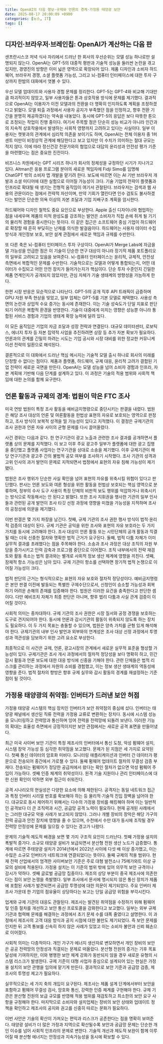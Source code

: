 ```yaml
---
title: OpenAI의 다음 행보·규제와 언론의 경계·가정용 태양광 보안
date: 2025-08-17 20:00:09 +0900
categories: [뉴스, IT]
tags: []
---
```


## 디자인·브라우저·브레인칩: OpenAI가 계산하는 다음 판

샌프란시스코 저녁 식사 자리에서 드러난 한 회사의 우선순위는 모델 성능 하나로만 설명되지 않는다. OpenAI는 GPT-5의 대중적 평판과 기술적 성능을 둘러싼 논란을 겪고 있지만, 경영진의 방향은 이미 넓은 영역으로 확장되어 있다. 제품 디자인과 소비자 하드웨어, 브라우저 경쟁, 소셜 플랫폼 가능성, 그리고 뇌-컴퓨터 인터페이스에 대한 투자 구상까지 한밤의 대화에서 엿볼 수 있다.

우선 모델 업데이트와 사용자 경험 문제를 정리한다. GPT-5는 GPT-4와 비교해 기대만큼 파괴적이지 않았고, 일부 사용자들은 톤과 상호작용 방식에 문제를 제기했다. 결과적으로 OpenAI는 이용자가 이전 모델과의 전환을 더 명확히 인지하도록 계획을 조정하겠다고 밝혔다. 모델 퇴출 과정에서 사용자 공지가 부족했던 점을 인정하고, 향후 전환 기간을 분명히 제공하겠다는 약속을 내놓았다. 동시에 GPT-5의 응답은 보다 따뜻한 톤으로 조정되는 작업이 진행 중이다. 여기서 주목할 점은 단순히 성능 비교가 아니라 인간과의 지속적 상호작용에서 발생하는 사회적 영향까지 고려하고 있다는 사실이다. 일부 이용자는 챗봇과의 관계에서 심리적 의존을 보이기도 하며, OpenAI는 전체 이용자 중 1퍼센트 미만이 비정상적 관계에 해당한다고 보고 있지만 이 수치가 의미하는 절대 규모는 적지 않다. 이에 따라 정신건강 전문가와의 협업으로 대답의 윤리성과 안전성 평가 기준을 마련했다는 점은 중요한 진전이다.

비즈니스 차원에서는 GPT 시리즈 하나가 회사의 정체성을 규정하던 시기가 지나가고 있다. Altman은 응용 프로그램 분야의 새로운 책임자에 Fidji Simo를 임명해 ChatGPT 밖의 소비자 앱 개발을 맡기려 한다. 보도에 따르면 이는 AI 기반 브라우저 개발과 소셜 미디어에 대한 실험으로 이어질 가능성이 크다. 기술 기업의 전략이 플랫폼과 인프라로 확대될 때 생기는 전형적 움직임이 여기서 관찰된다. 브라우저는 검색과 웹 사용의 관문이라는 점에서 전략적 자산이며, 만약 기회가 열린다면 인수 검토도 불사하겠다는 발언은 단순한 의욕 이상의 자본 조달과 기업 지배구조 계획을 암시한다.

하드웨어와 디자인 철학도 중요 요인으로 부상한다. Apple 출신 디자이너와 협업하는 점을 내세우며 제품의 미적 완성도를 강조하는 발언은 소비자가 직접 손에 쥐게 될 기기의 물리적 경험을 중시한다는 뜻이다. 이 같은 접근은 소프트웨어 중심 기업이 하드웨어로 확장할 때 흔히 부딪히는 난제를 의식한 발걸음이다. 하드웨어는 사용자 데이터 수집 방식과 개인정보 보호, 보안 설계 관점에서 새로운 책임과 규제를 수반한다.

또 다른 축은 뇌-컴퓨터 인터페이스 투자 구상이다. OpenAI가 Merge Labs에 자금을 댈 가능성을 언급한 점은 이 기술이 단순한 연구 대상이 아니라 장기적 제품 포트폴리오의 일부로 고려되고 있음을 보여준다. 뇌-컴퓨터 인터페이스는 윤리적, 규제적, 안전성 측면에서 복합적인 문제를 수반한다. 기술적으로는 모델과 어떻게 통합되는지, 어떤 데이터가 수집되고 어떤 안전 장치가 들어가는지가 핵심이다. 단순 투자 수준인지 긴밀한 제품 연계인지가 공개되지 않았지만, 관심 자체가 기술 생태계의 방향성을 가늠하게 한다.

한편 시장 반응은 모순적으로 나타난다. GPT-5의 공개 직후 API 트래픽이 급증하며 GPU 자원 부족 현상을 빚었고, 일부 업체는 GPT-5를 기본 모델로 채택했다. 사용성 측면의 논란과 상업적 수요 증가는 동시에 존재한다. 이는 기술 성숙도가 단일 지표로 판단되기 어려운 복합적 환경을 반영한다. 기술이 대중에게 미치는 영향은 성능뿐 아니라 통합된 서비스 경험과 기업의 생태계 확장 능력에 달려 있다.

이 모든 움직임은 기업의 자금 조달과 성장 전략과 연결된다. 대규모 데이터센터, 로보틱스, 에너지 투자 등 자본 집약적 사업을 추진하려면 상장 등 추가 자본 확보가 필요하다. 언론과의 관계를 긴밀히 하려는 시도는 기업 공시와 시장 대비를 위한 정교한 커뮤니케이션 전략의 일환으로 해석된다.

결론적으로 이 대화에서 드러난 핵심 메시지는 기술적 모델 출시 하나로 회사의 미래를 단정할 수 없다는 점이다. 제품과 플랫폼, 하드웨어, 규제 대응, 윤리적 고려가 결합된 기업 전략이 새로운 국면을 만든다. OpenAI는 모델 성능을 넘어 소비자 경험과 인프라, 자본 계획에 기반해 다음 단계를 설계하고 있다. 이 과정은 기술의 적용 범위와 사회적 책임에 대한 논의를 함께 요구한다.

## 언론 활동과 규제의 경계: 법원이 막은 FTC 조사

미국 연방 법원이 특정 조사 활동을 예비금지명령으로 중단시키는 판결을 내렸다. 법원은 해당 조사 대상의 언론 및 여론활동을 헌법상 표현의 자유로 보호되는 영역으로 판정하고, 조사 방식이 보복적 성격을 띨 가능성이 있다고 지적했다. 이 결정은 규제기관의 조사 권한과 언론 자유 사이의 균형 문제를 다시 끌어올렸다.

사건 경위는 다음과 같다. 한 연구기관이 광고 노출과 관련한 조사 결과를 공개하면서 플랫폼 상의 문제를 지적했다. 이 보고 이후 주요 광고주 일부가 플랫폼에 대한 광고 집행을 중단했고 플랫폼 사업자는 연구기관을 상대로 소송을 제기했다. 이후 규제기관이 해당 연구기관과 광고주 간의 불법적 공모 여부를 조사하기 시작했다. 조사 기관의 성격과 고위 인사의 과거 발언이 문제로 지적되면서 법정에서 표현의 자유 침해 가능성이 제기됐다.

법원은 조사 행위가 단순한 사실 확인을 넘어 표현의 자유를 위축시킬 위험이 있다고 판단했다. 판사는 언론 보도와 여론 형성을 위한 활동을 헌법상 보호되는 핵심 영역으로 분류하며, 정부의 수사 도구 사용이 특정 단체의 비판적 보도 행위를 억압하거나 위축시키는 방식으로 작동해서는 안 된다고 밝혔다. 또한 조사 지휘권을 행사한 기관의 일부 인사들과 관련된 공개 발언이 조사 타깃 선정 과정에 영향을 미쳤을 가능성을 지적하며 조사의 공정성에 의문을 제기했다.

이번 판결은 몇 가지 파장을 남긴다. 첫째, 규제 기관의 조사 권한 행사 방식이 법적·윤리적 검증의 대상이 된다. 규제 기관은 공익을 위한 조사와 표현의 자유 보호라는 두 가지 가치를 동시에 고려해야 한다. 조사 대상이 언론 활동 또는 시민단체의 공개 활동과 직결될 때는 더욱 신중한 절차와 명확한 법적 근거가 요구된다. 둘째, 법적 다툼 자체가 이미 실무적 결과를 초래했다는 점을 주목해야 한다. 소송과 조사 과정은 대상 조직의 자원 부담을 증가시키고 인력 감축과 프로그램 중단으로 이어졌다. 조직 내부에서의 전략 재검토와 활동 축소는 법적 결과와는 별개로 사회적 정보 생산 체계에 영향을 끼친다. 셋째, 잠재적 항소 가능성은 남아 있다. 규제 기관이 항소를 선택하면 장기적 법적 논쟁으로 이어질 가능성이 크다.

법적 판단의 근거는 형식적으로는 표현의 자유 보호와 절차적 정당성이다. 예비금지명령은 본안 판결 이전에 발동되는 특별한 구제수단으로서, 신청인이 승소할 가능성과 회복하기 어려운 손해의 존재를 입증해야 한다. 법원은 이러한 요건을 충족한다고 판단한 셈이다. 다만 예비조치 자체가 최종 판단은 아니며, 향후 법리 다툼과 사실 관계 검증이 이어질 것이다.

사회적 의미는 중차대하다. 규제 기관의 조사 권한은 시장 질서와 공정 경쟁을 보호하는 도구로 견지되어야 한다. 동시에 언론과 감시기관의 활동이 위축되지 않도록 하는 장치도 필요하다. 이 두 가지 목표는 충돌할 수 있으며, 법원은 양측 가치를 균형 있게 해석해야 한다. 규제기관의 내부 인사 발언과 외부와의 연계성은 조사 대상 선정 과정에서 투명성과 객관성을 담보하기 위한 고려 요소로 부상한다.

최종적으로 이 사건은 규제, 언론, 광고시장의 관계에서 새로운 실무적 표준을 형성할 가능성이 있다. 규제기관은 조사 개시 과정에서의 절차적 정당성을 보다 명확히 하고, 민간 감시 활동과 언론 보도에 대한 대응 방식에 신중을 기해야 한다. 관련 단체들은 법적 리스크를 관리하는 과정에서 자원의 소비를 경험했고, 이는 정보 생산 생태계의 역동성에 영향을 준다. 법적 절차의 향방은 향후 규제 실무와 감시 활동의 경계를 재설정하는 기준점이 될 것이다.

## 가정용 태양광의 취약점: 인버터가 드러낸 보안 허점

가정용 태양광 시스템의 핵심 장치인 인버터가 보안 취약점의 중심에 섰다. 인버터는 태양광 패널에서 생산된 직류 전력을 가정용 교류로 변환하는 장치다. 동시에 시스템 성능을 모니터링하고 전력망과 통신하며 잉여 전력을 전력망에 되돌려 보낸다. 이러한 기능의 확대는 효율성 측면에서 긍정적이지만 보안 관점에서는 새로운 공격 표면을 만들어냈다.

최근 미국 사이버 보안 기관이 특정 제조사의 인버터에서 통신 도청, 악성 펌웨어 설치, 시스템 장악 가능성 등 심각한 취약점을 보고했다. 문제가 된 지점은 세 가지로 요약된다. 첫째 통신 데이터의 암호화 미비다. 모니터링 애플리케이션과 인버터 간 데이터가 평문으로 전송되어 중간에서 가로챌 수 있다. 둘째 펌웨어 업데이트 절차의 무결성 검증 부재다. 전송되는 펌웨어가 정당한 공급처에서 왔다는 확인 절차가 없으면 악성 펌웨어 주입이 가능하다. 셋째 인증 체계의 취약성이다. 원격 기술 지원이나 관리 인터페이스에 대한 신원 확인이 약하면 외부 접근이 쉬워진다.

공격 시나리오의 현실성은 다양한 요소에 의해 제한된다. 공격자는 동일 네트워크 접근과 특정 인버터 시리얼 번호를 확보해야 하는 등 물리적·기술적 진입 장벽을 넘어야 한다. 대규모로 동시 제어하기 위해서는 다수의 가정용 장비를 해킹해야 하며 이는 일반적인 공격보다 더 큰 조직력과 시간, 공급망 공격 노력이 필요하다. 현재 공개된 사례에서는 그러한 대규모 악용 사례가 보고되지 않았다. 그러나 개별 장비의 장악은 해당 가구의 전력 공급과 안전 장치에 영향을 줄 수 있으며, 수천에서 수만 대가 동시에 조작될 경우 전력망 안정성에 문제를 일으킬 수 있다는 경고가 나왔다.

문제의 기술적·제도적 배경을 보면 몇 가지 구조적 요인이 드러난다. 첫째 가정용 설치의 폭발적 증가다. 소규모 태양광 설비가 보급되면서 분산형 전원 생산 노드가 급증했다. 통계에 따르면 주태양광 설치가 2014년에서 2022년 사이에 다섯 배 이상 증가했고, 이는 수많은 소규모 인버터가 네트워크에 연결되었다는 뜻이다. 둘째 규제의 적용 범위다. 현재 전력 산업에서의 엄격한 사이버보안 기준은 주로 대형 발전소나 75메가와트 이상 규모의 설비에 적용된다. 가정용 설치는 이 기준의 범위 밖에 있어 의무적 보안 규격이나 감시가 약하다. 셋째 글로벌 공급망 집중이다. 제조의 상당 부분이 중국 제조사에 의존한다는 점이 보안 논쟁을 촉발했다. 일부 조사에서 문서에 명시되지 않은 통신 장치가 제품에 포함된 사례가 발견되면서 공급망 투명성에 대한 의문이 제기되었다. 주요 인버터 제조사 가운데 한 기업의 점유율이 상당하다는 보고는 단일 공급망 위험을 부각시킨다.

업계와 규제 기관의 대응도 관찰된다. 제조사는 발견된 취약점을 수정하기 위해 펌웨어 및 인증 절차를 개선하고 보안 통신 프로토콜을 강화한다고 보고했다. 일부는 외부 규제 기관과 협력해 문제를 해결하는 과정에서 초기 문제 수를 대폭 줄였다고 설명한다. 이 과정에서 제조사의 고객 대응 방식과 공지 시점에 대한 불만도 제기되었다. 즉 보안 문제를 인지한 뒤 고객 통보를 신속히 하지 않은 사례가 있었고 이는 소비자 불안과 신뢰 훼손으로 이어졌다.

사회적 의미는 다층적이다. 개인 가구가 에너지 생산자로 변모하면서 개인 장비의 보안은 공공 전력망의 안정성과 직결되는 문제로 떠올랐다. 분산형 전원의 증가는 기후 목표 달성에 기여하지만, 이와 병행한 보안 체계 강화가 동반되지 않을 경우 새로운 유형의 시스템 리스크가 발생한다. 규제 기준이 대형 사업자 중심으로 설계되어 있는 현실은 가정용 설치의 보안 관행을 임의에 맡기게 만든다. 결과적으로 보안 기준과 공급망 검증, 제조사의 투명성 제고가 필요하다.

실무적으로는 세 가지 축의 개입이 요구된다. 제조사는 제품 설계 단계에서부터 보안을 포함하고 펌웨어 무결성 검사, 암호화 통신, 강력한 인증 체계를 구현해야 한다. 규제 기관은 분산형 전원의 보급 규모를 반영해 적용 범위를 재검토하고 최소한의 보안 요구 사항을 규정해야 한다. 마지막으로 소비자와 설치업체는 장비의 보안 상태와 업데이트 정책을 확인하고 제조사의 공지와 권고를 신중히 따르는 문화가 필요하다.

이번 사안은 기술의 확산이 가져오는 편익과 리스크가 공존한다는 점을 명확히 보여준다. 태양광 설비가 더 많은 가정과 지역으로 확산될수록 보안과 공급망 문제는 단순한 개인 이슈를 넘어 사회적 인프라의 문제로 변한다. 기술적 개선과 제도적 보완이 함께 이루어질 때 분산형 에너지는 안정성과 지속가능성을 동시에 확보할 수 있다.
